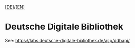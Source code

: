 [[DE]](README.md)/[[EN]](README_en.md)


# Deutsche Digitale Bibliothek

See: https://labs.deutsche-digitale-bibliothek.de/app/ddbapi/